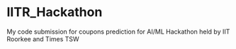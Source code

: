 # IITR_Hackathon
My code submission for coupons prediction for AI/ML Hackathon held by IIT Roorkee and Times TSW 
